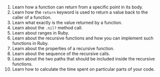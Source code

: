 1. Learn how a function can return from a specific point in its body.
2. Learn how the `return` keyword is used to return a value back to the caller of a function.
3. Learn what exactly is the value returned by a function.
4. Learn about the `.nil?` method call.
5. Learn about ranges in Ruby.
6. Learn about the recursive functions and how you can implement such functions in Ruby.
7. Learn about the properties of a recursive function.
8. Learn about the sequence of the recursive calls.
9. Learn about the two paths that should be included inside the recursive functions.
10. Learn how to calculate the time spent on particular parts of your code.
